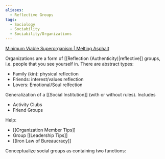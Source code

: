 ```yaml
---
aliases:
  - Reflective Groups
tags:
  - Sociology
  - Sociability
  - Sociability/Organizations
---
```

[Minimum Viable Superorganism | Melting Asphalt](https://meltingasphalt.com/minimum-viable-superorganism/)

Organizations are a form of [[Reflection (Authenticity)|reflective]] groups, i.e. people that you see yourself in. There are abstract types:
- Family (kin): physical reflection
- Friends: interest/values reflection
- Lovers: Emotional/Soul relfection

Generalization of a [[Social Institution]] (with or without rules). Includes
- Activity Clubs
- Friend Groups

Help:
- [[Organization Member Tips]]
- Group [[Leadership Tips]]
- [[Iron Law of Bureaucracy]]

Conceptualize social groups as containing two functions:
